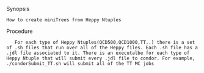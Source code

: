 Synopsis

    How to create miniTrees from Heppy Ntuples
    
Procedure

       For each type of Heppy Ntuples(QCD500,QCD1000,TT..) there is a set of .sh files that run over all of the Heppy files. Each .sh file has a .jdl file associated to it. There is an executalbe for each type of Heppy Ntuple that will submit every .jdl file to condor. For example, ./condorSubmit_TT.sh will submit all of the TT MC jobs

